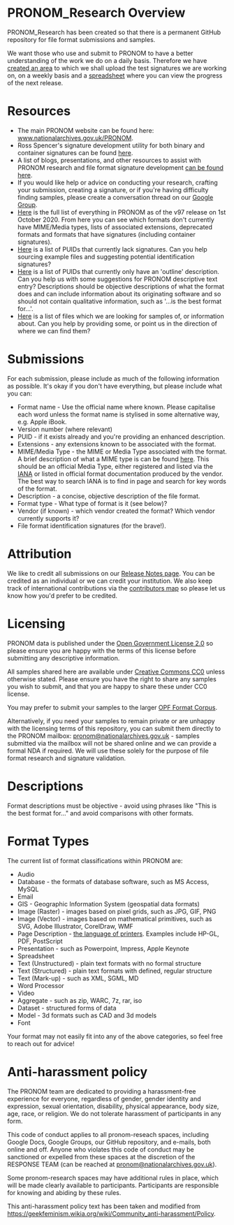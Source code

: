 # PRONOM_Research Overview

PRONOM_Research has been created so that there is a permanent GitHub repository for file format submissions and samples.

We want those who use and submit to PRONOM to have a better understanding of the work we do on a daily basis. Therefore we have [created an area](https://github.com/digital-preservation/PRONOM_Research/tree/main/Test%20Releases) to which we shall upload the test signatures we are working on, on a weekly basis and a [spreadsheet](https://docs.google.com/spreadsheets/d/1P1GGevHysUQnivsmf6EFo8ZyfKRPwUJa5eoJ3JODRq0/edit?usp=sharing) where you can view the progress of the next release.

# Resources

* The main PRONOM website can be found here: www.nationalarchives.gov.uk/PRONOM.
* Ross Spencer's signature development utility for both binary and container signatures can be found [here](https://openpreservation.org/blogs/pronom-research-week-signature-development-utility-2-0-ffdev-info/).
* A list of blogs, presentations, and other resources to assist with PRONOM research and file format signature development [can be found here](https://docs.google.com/spreadsheets/d/12YnUPnHaoYzDrf2SgxGDxi5e6r3WOpEfk23ibt3qVyg/edit#gid=0).
* If you would like help or advice on conducting your research, crafting your submission, creating a signature, or if you're having difficulty finding samples, please create a conversation thread on our [Google Group](https://groups.google.com/g/pronom).
* [Here](https://github.com/digital-preservation/pronom-research-week/blob/master/v97_master_list.csv) is the full list of everything in PRONOM as of the v97 release on 1st October 2020. From here you can see which formats don't currently have MIME/Media types, lists of associated extensions, deprecated formats and formats that have signatures (including container signatures).
* [Here](Resources/formats_without_signatures/formats_without_signatures_october_2022.csv) is a list of PUIDs that currently lack signatures. Can you help sourcing example files and suggesting potential identification signatures?
* [Here](https://github.com/digital-preservation/pronom-research-week/blob/master/formats_with_outline_descriptions_only.csv) is a list of PUIDs that currently only have an 'outline' description. Can you help us with some suggestions for PRONOM descriptive text entry? Descriptions should be objective descriptions of what the format does and can include information about its originating software and so should not contain qualitative information, such as '...is the best format for...'.
* [Here](https://docs.google.com/spreadsheets/d/1P1GGevHysUQnivsmf6EFo8ZyfKRPwUJa5eoJ3JODRq0/edit#gid=1343176804) is a list of files which we are looking for samples of, or information about. Can you help by providing some, or point us in the direction of where we can find them?

# Submissions

For each submission, please include as much of the following information as possible. It's okay if you don't have everything, but please include what you can:

* Format name - Use the official name where known. Please capitalise each word unless the format name is stylised in some alternative way, e.g. Apple iBook.
* Version number (where relevant)
* PUID - if it exists already and you're providing an enhanced description.
* Extensions - any extensions known to be associated with the format.
* MIME/Media Type - the MIME or Media Type associated with the format. A brief description of what a MIME type is can be found [here](https://developer.mozilla.org/en-US/docs/Web/HTTP/Basics_of_HTTP/MIME_types). This should be an official Media Type, either registered and listed via the [IANA](https://www.iana.org/assignments/media-types/media-types.xhtml) or listed in official format documentation produced by the vendor. The best way to search IANA is to find in page and search for key words of the format.
* Description - a concise, objective description of the file format.
* Format type - What type of format is it (see below)?
* Vendor (if known) - which vendor created the format? Which vendor currently supports it?
* File format identification signatures (for the brave!).

# Attribution

We like to credit all submissions on our [Release Notes page](https://www.nationalarchives.gov.uk/aboutapps/pronom/release-notes.xml). You can be credited as an individual or we can credit your institution. We also keep track of international contributions via the [contributors map](https://www.google.com/maps/d/u/0/viewer?mid=1zWzV6G-CZDzq_kvIFGFYTgYxATI) so please let us know how you'd prefer to be credited.

# Licensing

PRONOM data is published under the [Open Government License 2.0](http://www.nationalarchives.gov.uk/doc/open-government-licence/version/2/) so please ensure you are happy with the terms of this license before submitting any descriptive information.

All samples shared here are available under [Creative Commons CC0](https://creativecommons.org/share-your-work/public-domain/cc0/) unless otherwise stated. Please ensure you have the right to share any samples you wish to submit, and that you are happy to share these under CC0 license.

You may prefer to submit your samples to the larger [OPF Format Corpus](https://github.com/openpreserve/format-corpus).

Alternatively, if you need your samples to remain private or are unhappy with the licensing terms of this repository, you can submit them directly to the PRONOM mailbox: pronom@nationalarchives.gov.uk - samples submitted via the mailbox will not be shared online and we can provide a formal NDA if required. We will use these solely for the purpose of file format research and signature validation.

# Descriptions

Format descriptions must be objective - avoid using phrases like "This is the best format for…" and avoid comparisons with other formats.

# Format Types

The current list of format classifications within PRONOM are:

* Audio
* Database - the formats of database software, such as MS Access, MySQL
* Email
* GIS - Geographic Information System (geospatial data formats)
* Image (Raster) - images based on pixel grids, such as JPG, GIF, PNG
* Image (Vector) - images based on mathematical primitives, such as SVG, Adobe Illustrator, CorelDraw, WMF
* Page Description - [the language of printers](https://en.wikipedia.org/wiki/Page_description_language). Examples include HP-GL, PDF, PostScript
* Presentation - such as Powerpoint, Impress, Apple Keynote
* Spreadsheet
* Text (Unstructured) - plain text formats with no formal structure
* Text (Structured) - plain text formats with defined, regular structure
* Text (Mark-up) - such as XML, SGML, MD
* Word Processor
* Video
* Aggregate - such as zip, WARC, 7z, rar, iso
* Dataset - structured forms of data
* Model - 3d formats such as CAD and 3d models
* Font

Your format may not easily fit into any of the above categories, so feel free to reach out for advice!

# Anti-harassment policy

The PRONOM team are dedicated to providing a harassment-free experience for everyone, regardless of gender, gender identity and expression, sexual orientation, disability, physical appearance, body size, age, race, or religion. We do not tolerate harassment of participants in any form.

This code of conduct applies to all pronom-reseach spaces, including Google Docs, Google Groups, our GitHub repository, and e-mails, both online and off. Anyone who violates this code of conduct may be sanctioned or expelled from these spaces at the discretion of the RESPONSE TEAM (can be reached at pronom@nationalarchives.gov.uk).

Some pronom-research spaces may have additional rules in place, which will be made clearly available to participants. Participants are responsible for knowing and abiding by these rules.

This anti-harassment policy text has been taken and modified from https://geekfeminism.wikia.org/wiki/Community_anti-harassment/Policy.
